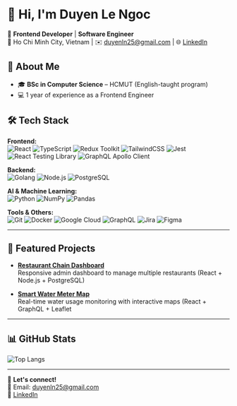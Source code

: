 # 👋 Hi, I'm Duyen Le Ngoc

🎯 **Frontend Developer** | **Software Engineer**  
📍 Ho Chi Minh City, Vietnam | ✉️ duyenln25@gmail.com | 🌐 [LinkedIn](https://linkedin.com/in/duyenlengoc)

## 🚀 About Me
- 🎓 **BSc in Computer Science** – HCMUT (English-taught program)
- 💻 1 year of experience as a Frontend Engineer
  
## 🛠 Tech Stack

**Frontend:**  
![React](https://img.shields.io/badge/React-20232A?style=flat&logo=react&logoColor=61DAFB)
![TypeScript](https://img.shields.io/badge/TypeScript-007ACC?style=flat&logo=typescript&logoColor=white)
![Redux Toolkit](https://img.shields.io/badge/Redux_Toolkit-593D88?style=flat&logo=redux&logoColor=white)
![TailwindCSS](https://img.shields.io/badge/Tailwind_CSS-38B2AC?style=flat&logo=tailwind-css&logoColor=white)
![Jest](https://img.shields.io/badge/Jest-C21325?style=flat&logo=jest&logoColor=white)
![React Testing Library](https://img.shields.io/badge/React_Testing_Library-E33332?style=flat&logo=testing-library&logoColor=white)
![GraphQL Apollo Client](https://img.shields.io/badge/Apollo_Client-311C87?style=flat&logo=apollographql&logoColor=white)

**Backend:**  
![Golang](https://img.shields.io/badge/Go-00ADD8?style=flat&logo=go&logoColor=white)
![Node.js](https://img.shields.io/badge/Node.js-43853D?style=flat&logo=node.js&logoColor=white)
![PostgreSQL](https://img.shields.io/badge/PostgreSQL-316192?style=flat&logo=postgresql&logoColor=white)


**AI & Machine Learning:**  
![Python](https://img.shields.io/badge/Python-3776AB?style=flat&logo=python&logoColor=white)
![NumPy](https://img.shields.io/badge/NumPy-013243?style=flat&logo=numpy&logoColor=white)
![Pandas](https://img.shields.io/badge/Pandas-150458?style=flat&logo=pandas&logoColor=white)

**Tools & Others:**  
![Git](https://img.shields.io/badge/Git-F05032?style=flat&logo=git&logoColor=white)
![Docker](https://img.shields.io/badge/Docker-2496ED?style=flat&logo=docker&logoColor=white)
![Google Cloud](https://img.shields.io/badge/Google_Cloud-4285F4?style=flat&logo=google-cloud&logoColor=white)
![GraphQL](https://img.shields.io/badge/GraphQL-E10098?style=flat&logo=graphql&logoColor=white)
![Jira](https://img.shields.io/badge/Jira-0052CC?style=flat&logo=jira&logoColor=white)
![Figma](https://img.shields.io/badge/Figma-F24E1E?style=flat&logo=figma&logoColor=white)

---

## 📌 Featured Projects
- **[Restaurant Chain Dashboard](https://github.com/duyenln255/restaurant-chain-admin-dashboard)**  
  Responsive admin dashboard to manage multiple restaurants (React + Node.js + PostgreSQL)

- **[Smart Water Meter Map](https://github.com/duyenln255/watermeterMap)**  
  Real-time water usage monitoring with interactive maps (React + GraphQL + Leaflet

---

## 📊 GitHub Stats
![Top Langs](https://github-readme-stats.vercel.app/api/top-langs/?username=duyenln255&layout=compact&theme=tokyonight)

---

💬 **Let's connect!**  
📧 Email: duyenln25@gmail.com  
🔗 [LinkedIn](https://linkedin.com/in/duyenlengoc)

